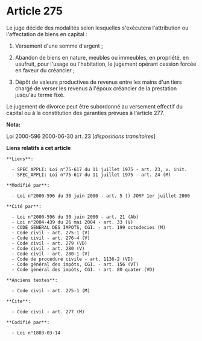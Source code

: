 # Article 275

Le juge décide des modalités selon lesquelles s'exécutera l'attribution ou l'affectation de biens en capital :

1. Versement d'une somme d'argent ;

2. Abandon de biens en nature, meubles ou immeubles, en propriété, en usufruit, pour l'usage ou l'habitation, le jugement
opérant cession forcée en faveur du créancier ;

3. Dépôt de valeurs productives de revenus entre les mains d'un tiers chargé de verser les revenus à l'époux créancier de la
prestation jusqu'au terme fixé.

Le jugement de divorce peut être subordonné au versement effectif du capital ou à la constitution des garanties prévues à
l'article 277.

**Nota:**

Loi 2000-596 2000-06-30 art. 23 [*dispositions transitoires*]

**Liens relatifs à cet article**

	**Liens**:

	  - SPEC_APPLI: Loi n°75-617 du 11 juillet 1975 - art. 23, v. init.
	  - SPEC_APPLI: Loi n°75-617 du 11 juillet 1975 - art. 24 (M)

	**Modifié par**:

	  - Loi n°2000-596 du 30 juin 2000 - art. 5 () JORF 1er juillet 2000

	**Cité par**:

	  - Loi n°2000-596 du 30 juin 2000 - art. 21 (Ab)
	  - Loi n°2004-439 du 26 mai 2004 - art. 33 (V)
	  - CODE GENERAL DES IMPOTS, CGI. - art. 199 octodecies (M)
	  - Code civil - art. 275-1 (V)
	  - Code civil - art. 276-4 (V)
	  - Code civil - art. 279 (VD)
	  - Code civil - art. 280 (V)
	  - Code civil - art. 280-1 (V)
	  - Code de procédure civile - art. 1136-2 (VD)
	  - Code général des impôts, CGI. - art. 156 (VT)
	  - Code général des impôts, CGI. - art. 80 quater (VD)

	**Anciens textes**:

	  - Code civil - art. 275-1 (M)

	**Cite**:

	  - Code civil - art. 277 (M)

	**Codifié par**:

	  - Loi n°1803-03-14
